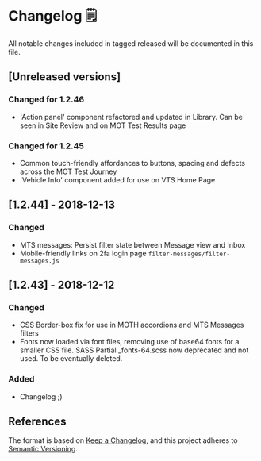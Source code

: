 # Changelog 🗒️
All notable changes included in tagged released will be documented in this file.

## [Unreleased versions]

### Changed for 1.2.46
- 'Action panel' component refactored and updated in Library. Can be seen in Site Review and on MOT Test Results page

### Changed for 1.2.45
- Common touch-friendly affordances to buttons, spacing and defects across the MOT Test Journey 
- 'Vehicle Info' component added for use on VTS Home Page

## [1.2.44] - 2018-12-13
### Changed
- MTS messages: Persist filter state between Message view and Inbox 
- Mobile-friendly links on 2fa login page
`filter-messages/filter-messages.js`  

## [1.2.43] - 2018-12-12
### Changed
- CSS Border-box fix for use in MOTH accordions and MTS Messages filters
- Fonts now loaded via font files, removing use of base64 fonts for a smaller CSS file. SASS Partial _fonts-64.scss now deprecated and not used. To be eventually deleted.

### Added 
- Changelog ;) 


## References
The format is based on [Keep a Changelog](https://keepachangelog.com/en/1.0.0/),
and this project adheres to [Semantic Versioning](https://semver.org/spec/v2.0.0.html).